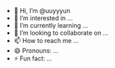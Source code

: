 - 👋 Hi, I’m @uuyyyun
- 👀 I’m interested in ...
- 🌱 I’m currently learning ...
- 💞️ I’m looking to collaborate on ...
- 📫 How to reach me ...
- 😄 Pronouns: ...
- ⚡ Fun fact: ...

<!---
uuyyyun/uuyyyun is a ✨ special ✨ repository because its `README.md` (this file) appears on your GitHub profile.
You can click the Preview link to take a look at your changes.
--->
